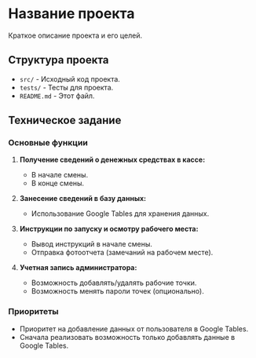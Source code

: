 # Название проекта

Краткое описание проекта и его целей.

## Структура проекта

- `src/` - Исходный код проекта.
- `tests/` - Тесты для проекта.
- `README.md` - Этот файл.

## Техническое задание

### Основные функции

1. **Получение сведений о денежных средствах в кассе:**
   - В начале смены.
   - В конце смены.

2. **Занесение сведений в базу данных:**
   - Использование Google Tables для хранения данных.

3. **Инструкции по запуску и осмотру рабочего места:**
   - Вывод инструкций в начале смены.
   - Отправка фотоотчета (замечаний на рабочем месте).

4. **Учетная запись администратора:**
   - Возможность добавлять/удалять рабочие точки.
   - Возможность менять пароли точек (опционально).

### Приоритеты

- Приоритет на добавление данных от пользователя в Google Tables.
- Сначала реализовать возможность только добавлять данные в Google Tables.

